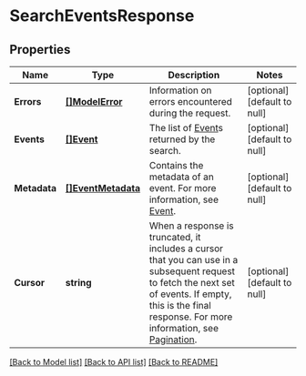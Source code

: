 # SearchEventsResponse

## Properties
Name | Type | Description | Notes
------------ | ------------- | ------------- | -------------
**Errors** | [**[]ModelError**](Error.md) | Information on errors encountered during the request. | [optional] [default to null]
**Events** | [**[]Event**](Event.md) | The list of [Event](https://developer.squareup.com/reference/square_2024-07-17/objects/Event)s returned by the search. | [optional] [default to null]
**Metadata** | [**[]EventMetadata**](EventMetadata.md) | Contains the metadata of an event. For more information, see [Event](https://developer.squareup.com/reference/square_2024-07-17/objects/Event). | [optional] [default to null]
**Cursor** | **string** | When a response is truncated, it includes a cursor that you can use in a subsequent request to fetch the next set of events. If empty, this is the final response.  For more information, see [Pagination](https://developer.squareup.com/docs/build-basics/common-api-patterns/pagination). | [optional] [default to null]

[[Back to Model list]](../README.md#documentation-for-models) [[Back to API list]](../README.md#documentation-for-api-endpoints) [[Back to README]](../README.md)

